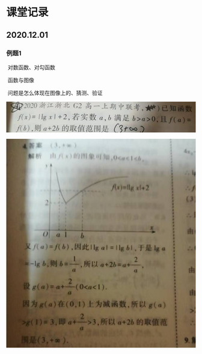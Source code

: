 # 课堂记录

## 2020.12.01

### 例题1

​	对数函数、对勾函数

​	函数与图像 

​	问题是怎么体现在图像上的、猜测、验证

![例题1](https://github.com/JZZ-NOTE/family-education-picture/raw/main/%E4%BE%8B%E9%A2%981.jpg)

![例题1答案](https://github.com/JZZ-NOTE/family-education-picture/raw/main/%E4%BE%8B%E9%A2%981%E7%AD%94%E6%A1%88.jpg)